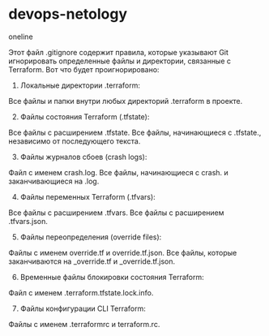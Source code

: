# devops-netology
oneline

Этот файл .gitignore содержит правила, которые указывают Git игнорировать определенные файлы и директории, связанные с Terraform.
Вот что будет проигнорировано:

1. Локальные директории .terraform:

Все файлы и папки внутри любых директорий .terraform в проекте.

2. Файлы состояния Terraform (.tfstate):

Все файлы с расширением .tfstate.
Все файлы, начинающиеся с .tfstate., независимо от последующего текста.

3. Файлы журналов сбоев (crash logs):

Файл с именем crash.log.
Все файлы, начинающиеся с crash. и заканчивающиеся на .log.

4. Файлы переменных Terraform (.tfvars):

Все файлы с расширением .tfvars.
Все файлы с расширением .tfvars.json.

5. Файлы переопределения (override files):

Файлы с именем override.tf и override.tf.json.
Все файлы, которые заканчиваются на _override.tf и _override.tf.json.

6. Временные файлы блокировки состояния Terraform:

Файл с именем .terraform.tfstate.lock.info.

7. Файлы конфигурации CLI Terraform:

Файлы с именем .terraformrc и terraform.rc.

